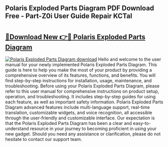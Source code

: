 ## Polaris Exploded Parts Diagram PDF Download Free - Part-Z0i User Guide Repair KCTal

# <h2><a href="http://dfi02bf.blite.top/?on=Polaris+Exploded+Parts+Diagram">🔗Download New 👉🔴 Polaris Exploded Parts Diagram</a></h2>

[![Polaris Exploded Parts Diagram download](https://i.imgur.com/lujVjoI.png)](http://dfi02bf.blite.top/?on=Polaris+Exploded+Parts+Diagram)
Hello and welcome to the user manual for your newly implemented Polaris Exploded Parts Diagram. This guide is here to help you make the most of your product by providing a comprehensive overview of its features, functions, and benefits. You will find step-by-step instructions for installation, usage, maintenance, and troubleshooting. Before using your Polaris Exploded Parts Diagram, please refer to this user manual for comprehensive instructions on product setup, operation, and troubleshooting. It includes step-by-step guides for using each feature, as well as important safety information. Polaris Exploded Parts Diagram advanced features include multi-language support, real-time translation, customizable widgets, and voice recognition, all accessible through the user-friendly and customizable interface. Our expectation is that the Polaris Exploded Parts Diagram has been a clear and easy-to-understand resource in your journey to becoming proficient in using your new gadget. Should you need any assistance or clarification, please do not hesitate to contact our support team.
